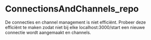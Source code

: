 # ConnectionsAndChannels_repo

 De connecties en channel management is niet efficiënt. Probeer deze efficiënt te maken zodat niet bij elke localhost:3000/start een nieuwe connectie wordt aangemaakt en channels.
